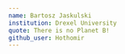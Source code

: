 ```yaml
---
name: Bartosz Jaskulski
institution: Drexel University
quote: There is no Planet B!
github_user: Hothomir
---
```

